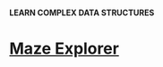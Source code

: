 #### LEARN COMPLEX DATA STRUCTURES

# [Maze Explorer](https://www.codecademy.com/courses/complex-data-structures/projects/maze-explorer)
